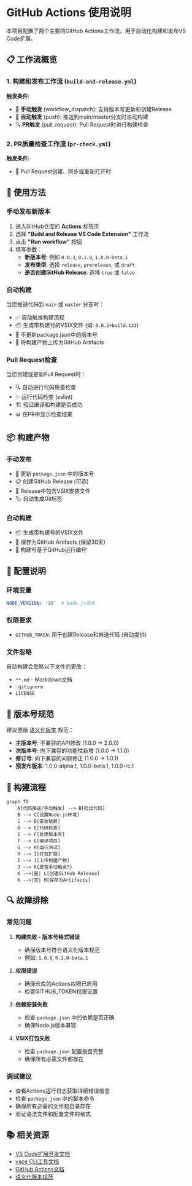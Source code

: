 # GitHub Actions 使用说明

本项目配置了两个主要的GitHub Actions工作流，用于自动化构建和发布VS Code扩展。

## 📋 工作流概览

### 1. 构建和发布工作流 (`build-and-release.yml`)

**触发条件:**
- 🔧 **手动触发** (workflow_dispatch): 支持版本号更新和创建Release
- 🤖 **自动触发** (push): 推送到main/master分支时自动构建
- 🔍 **PR触发** (pull_request): Pull Request时进行构建检查

### 2. PR质量检查工作流 (`pr-check.yml`)

**触发条件:**
- 📝 Pull Request创建、同步或重新打开时

## 🚀 使用方法

### 手动发布新版本

1. 进入GitHub仓库的 **Actions** 标签页
2. 选择 **"Build and Release VS Code Extension"** 工作流
3. 点击 **"Run workflow"** 按钮
4. 填写参数：
   - **新版本号**: 例如 `0.0.3`, `0.1.0`, `1.0.0-beta.1`
   - **发布类型**: 选择 `release`, `prerelease`, 或 `draft`
   - **是否创建GitHub Release**: 选择 `true` 或 `false`

### 自动构建

当您推送代码到 `main` 或 `master` 分支时：
- ✅ 自动触发构建流程
- 📦 生成带构建号的VSIX文件 (如: `0.0.2+build.123`)
- 🔄 不更新package.json中的版本号
- 📁 将构建产物上传为GitHub Artifacts

### Pull Request检查

当您创建或更新Pull Request时：
- 🔍 自动进行代码质量检查
- ✨ 运行代码检查 (eslint)
- 🏗️ 验证编译和构建是否成功
- 📊 在PR中显示检查结果

## 📦 构建产物

### 手动发布
- 📄 更新 `package.json` 中的版本号
- 📋 创建GitHub Release (可选)
- 📎 Release中包含VSIX安装文件
- 🏷️ 自动生成Git标签

### 自动构建
- 📦 生成带构建号的VSIX文件
- 💾 保存为GitHub Artifacts (保留30天)
- 🔢 构建号基于GitHub运行编号

## 🔧 配置说明

### 环境变量
```yaml
NODE_VERSION: '18'  # Node.js版本
```

### 权限要求
- `GITHUB_TOKEN`: 用于创建Release和推送代码 (自动提供)

### 文件忽略
自动构建会忽略以下文件的更改：
- `**.md` - Markdown文档
- `.gitignore`
- `LICENSE`

## 📝 版本号规范

建议遵循 [语义化版本](https://semver.org/lang/zh-CN/) 规范：

- **主版本号**: 不兼容的API修改 (1.0.0 → 2.0.0)
- **次版本号**: 向下兼容的功能性新增 (1.0.0 → 1.1.0)
- **修订号**: 向下兼容的问题修正 (1.0.0 → 1.0.1)
- **预发布版本**: 1.0.0-alpha.1, 1.0.0-beta.1, 1.0.0-rc.1

## 🎯 构建流程

```mermaid
graph TD
    A[代码推送/手动触发] --> B[检出代码]
    B --> C[设置Node.js环境]
    C --> D[安装依赖]
    D --> E[代码检查]
    E --> F[处理版本号]
    F --> G[编译项目]
    G --> H[运行测试]
    H --> I[打包扩展]
    I --> J[上传构建产物]
    J --> K{是否手动触发?}
    K -->|是| L[创建GitHub Release]
    K -->|否| M[保存为Artifacts]
```

## 🔍 故障排除

### 常见问题

1. **构建失败 - 版本号格式错误**
   - 确保版本号符合语义化版本规范
   - 例如: `1.0.0`, `0.1.0-beta.1`

2. **权限错误**
   - 确保仓库的Actions权限已启用
   - 检查GITHUB_TOKEN权限设置

3. **依赖安装失败**
   - 检查 `package.json` 中的依赖是否正确
   - 确保Node.js版本兼容

4. **VSIX打包失败**
   - 检查 `package.json` 配置是否完整
   - 确保所有必需文件都存在

### 调试建议

- 查看Actions运行日志获取详细错误信息
- 检查 `package.json` 中的脚本命令
- 确保所有必需的文件和目录存在
- 验证语法文件和配置文件的格式

## 📚 相关资源

- [VS Code扩展开发文档](https://code.visualstudio.com/api)
- [vsce CLI工具文档](https://code.visualstudio.com/api/working-with-extensions/publishing-extension)
- [GitHub Actions文档](https://docs.github.com/cn/actions)
- [语义化版本规范](https://semver.org/lang/zh-CN/)
